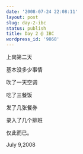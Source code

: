 ```yaml
---
date: '2008-07-24 22:08:11'
layout: post
slug: day-2-ibc
status: publish
title: Day 2 @ IBC
wordpress_id: '9868'
---
```


上岗第二天

基本没多少事情

吹了一天空调

吃了三餐饭

发了几张餐券

录入了几个排班

仅此而已。

July 9,2008
